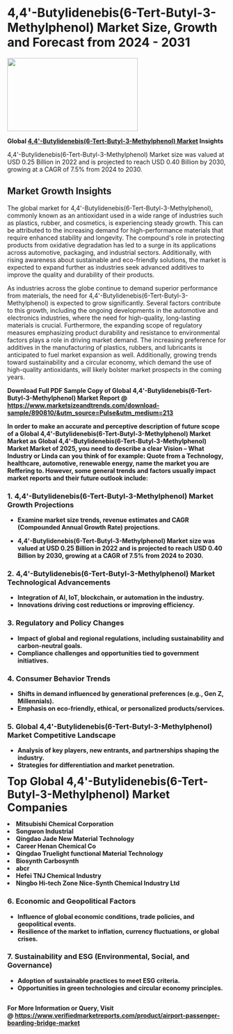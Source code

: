 <H1>4,4'-Butylidenebis(6-Tert-Butyl-3-Methylphenol) Market Size, Growth and Forecast from 2024 - 2031</H1><img class="aligncenter size-medium wp-image-584254" src="https://thirdeyenews.in/wp-content/uploads/2024/09/Global-Market-Research-300x168.jpeg" alt="" width="300" height="168" /><p><strong>Global&nbsp;<a href="https://www.marketsizeandtrends.com/download-sample/890810/&amp;utm_source=Pulse&amp;utm_medium=213">4,4'-Butylidenebis(6-Tert-Butyl-3-Methylphenol) Market</a> Insights</strong></p><p>4,4'-Butylidenebis(6-Tert-Butyl-3-Methylphenol) Market size was valued at USD 0.25 Billion in 2022 and is projected to reach USD 0.40 Billion by 2030, growing at a CAGR of 7.5% from 2024 to 2030.</p><p><h2>Market Growth Insights</h2> <p>The global market for 4,4'-Butylidenebis(6-Tert-Butyl-3-Methylphenol), commonly known as an antioxidant used in a wide range of industries such as plastics, rubber, and cosmetics, is experiencing steady growth. This can be attributed to the increasing demand for high-performance materials that require enhanced stability and longevity. The compound's role in protecting products from oxidative degradation has led to a surge in its applications across automotive, packaging, and industrial sectors. Additionally, with rising awareness about sustainable and eco-friendly solutions, the market is expected to expand further as industries seek advanced additives to improve the quality and durability of their products.</p> <p><strong></strong></p> <p>As industries across the globe continue to demand superior performance from materials, the need for 4,4'-Butylidenebis(6-Tert-Butyl-3-Methylphenol) is expected to grow significantly. Several factors contribute to this growth, including the ongoing developments in the automotive and electronics industries, where the need for high-quality, long-lasting materials is crucial. Furthermore, the expanding scope of regulatory measures emphasizing product durability and resistance to environmental factors plays a role in driving market demand. The increasing preference for additives in the manufacturing of plastics, rubbers, and lubricants is anticipated to fuel market expansion as well. Additionally, growing trends toward sustainability and a circular economy, which demand the use of high-quality antioxidants, will likely bolster market prospects in the coming years.</p> <p><strong></p><p><span class=""><strong>Download Full PDF Sample Copy of Global 4,4'-Butylidenebis(6-Tert-Butyl-3-Methylphenol) Market Report</strong> @ <a href="https://www.marketsizeandtrends.com/download-sample/890810/&amp;utm_source=Pulse&amp;utm_medium=213" target="_blank">https://www.marketsizeandtrends.com/download-sample/890810/&amp;utm_source=Pulse&amp;utm_medium=213</a></span></p><p>In order to make an accurate and perceptive description of future scope of a Global&nbsp;4,4'-Butylidenebis(6-Tert-Butyl-3-Methylphenol) Market Market as Global&nbsp;4,4'-Butylidenebis(6-Tert-Butyl-3-Methylphenol) Market Market of 2025, you need to describe a clear Vision &ndash; What Industry or Linda can you think of for example: Quote from a Technology, healthcare, automotive, renewable energy, name the market you are Reffering to. However, some general trends and factors usually impact market reports and their future outlook include:</p><h3>1.&nbsp;<strong>4,4'-Butylidenebis(6-Tert-Butyl-3-Methylphenol) Market Growth Projections</strong></h3><ul><li>Examine market size trends, revenue estimates and CAGR (Compounded Annual Growth Rate) projections.</li><li><p>4,4'-Butylidenebis(6-Tert-Butyl-3-Methylphenol) Market size was valued at USD 0.25 Billion in 2022 and is projected to reach USD 0.40 Billion by 2030, growing at a CAGR of 7.5% from 2024 to 2030.</p></li></ul><h3>2.&nbsp;<strong>4,4'-Butylidenebis(6-Tert-Butyl-3-Methylphenol) Market Technological Advancements</strong></h3><ul><li>Integration of AI, IoT, blockchain, or automation in the industry.</li><li>Innovations driving cost reductions or improving efficiency.</li></ul><h3>3.&nbsp;<strong>Regulatory and Policy Changes</strong></h3><ul><li>Impact of global and regional regulations, including sustainability and carbon-neutral goals.</li><li>Compliance challenges and opportunities tied to government initiatives.</li></ul><h3>4.&nbsp;<strong>Consumer Behavior Trends</strong></h3><ul><li>Shifts in demand influenced by generational preferences (e.g., Gen Z, Millennials).</li><li>Emphasis on eco-friendly, ethical, or personalized products/services.</li></ul><h3>5.&nbsp;<strong>Global 4,4'-Butylidenebis(6-Tert-Butyl-3-Methylphenol) Market Competitive Landscape</strong></h3><ul><li>Analysis of key players, new entrants, and partnerships shaping the industry.</li><li>Strategies for differentiation and market penetration.</li></ul><p data-pm-slice="1 1 []"><span style="color: inherit; font-family: inherit; font-size: 25px;">Top Global 4,4'-Butylidenebis(6-Tert-Butyl-3-Methylphenol) Market Companies</span></p><div class="" data-test-id=""><p><li>Mitsubishi Chemical Corporation</li><li> Songwon Industrial</li><li> Qingdao Jade New Material Technology</li><li> Career Henan Chemical Co</li><li> Qingdao Truelight functional Material Technology</li><li> Biosynth Carbosynth</li><li> abcr</li><li> Hefei TNJ Chemical Industry</li><li> Ningbo Hi-tech Zone Nice-Synth Chemical Industry Ltd</li></p></div><h3>6.&nbsp;<strong>Economic and Geopolitical Factors</strong></h3><ul><li>Influence of global economic conditions, trade policies, and geopolitical events.</li><li>Resilience of the market to inflation, currency fluctuations, or global crises.</li></ul><h3>7.&nbsp;<strong>Sustainability and ESG (Environmental, Social, and Governance)</strong></h3><ul><li>Adoption of sustainable practices to meet ESG criteria.</li><li>Opportunities in green technologies and circular economy principles.</li></ul><h2><strong style="font-size: 14px;">For More Information or Query, Visit @&nbsp;</strong><a style="background-color: #ffffff; font-size: 14px;" href="https://www.marketsizeandtrends.com/report/44-butylidenebis-6-tert-butyl-3-methylphenol-market/" target="_blank">https://www.verifiedmarketreports.com/product/airport-passenger-boarding-bridge-market</a></h2>
